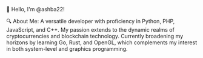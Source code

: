 👋 Hello, I'm @ashba22!

🔍 About Me:
A versatile developer with proficiency in Python, PHP, JavaScript, and C++. My passion extends to the dynamic realms of cryptocurrencies and blockchain technology.
Currently broadening my horizons by learning Go, Rust, and OpenGL, which complements my interest in both system-level and graphics programming.
